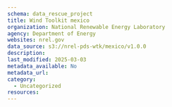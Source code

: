 ```yaml
---
schema: data_rescue_project 
title: Wind Toolkit mexico
organization: National Renewable Energy Laboratory
agency: Department of Energy
websites: nrel.gov
data_source: s3://nrel-pds-wtk/mexico/v1.0.0
description: 
last_modified: 2025-03-03
metadata_available: No
metadata_url: 
category:
  - Uncategorized
resources:
---
```

